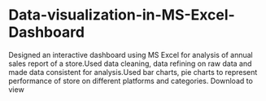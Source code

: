# Data-visualization-in-MS-Excel-Dashboard
Designed an interactive dashboard using MS Excel for analysis of annual sales report of a store.Used data cleaning, data refining on raw data and made data consistent for analysis.Used bar charts, pie charts to represent performance of store on different platforms and categories.
Download to view
